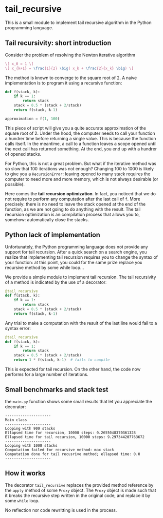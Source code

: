# tail_recursive

This is a small module to implement tail recursive algorithm in the Python programming language.

Tail recursivity: short introduction
------------------------------------

Consider the problem of resolving the Newton iterative algorithm
```latex
\[ x_0 = 1 \]
\[ x_{k+1} = \frac{1}{2} \big( x_k + \frac{2}{x_k} \big) \]
```

The method is known to converge to the square root of 2.
A naive implementation is to program it using a recursive function:

```python
def f(stack, k):
	if k == 1:
		return stack
	stack = 0.5 * (stack + 2/stack)
	return f(stack, k-1)

approximation = f(1, 100)
```

This piece of script will give you a quite accurate approximation of the square root of 2.
Under the hood, the computer needs to call your function a hundrer time before returning a single value.
This is because the function calls itself. In the meantime, a call to a function leaves a scope opened
until the next call has returned something. At the end, you end up with a hundrer of opened stacks.

For Python, this is not a great problem. But what if the iterative method was so slow that 100 iterations was
not enough? Changing 100 to 1000 is likely to give you a `RecursionError`: leaving opened to many stack requires the
computer to need more and more memory, which is not always desirable (or possible).

Here comes the **tail recursion optimization**. In fact, you noticed that we do not require to perform
any computation after the last call of `f`. More precisely: there is no need to leave the stack opened at the end of the
function, as we are not going to do anything with the result. The tail recursion optimization is an compilation process
that allows you to, somehow: automatically close the stacks.

Python lack of implementation
-----------------------------

Unfortunately, the Python programming language does not provide any support for tail recursion.
After a quick search on a search engine, you realize that implementing tail recursion requires you to change the
syntax of your function: at this point, you could for the same prize replace you recursive method by some while loop...

We provide a simple module to implement tail recursion.
The tail recursivity of a method is indicated by the use of a decorator:

```python
@tail_recursive
def f(stack, k):
	if k == 1:
		return stack
	stack = 0.5 * (stack + 2/stack)
	return f(stack, k-1)
```

Any trial to make a computation with the result of the last line would fail to a syntax error:
```python
@tail_recursive
def f(stack, k):
	if k == 1:
		return stack
	stack = 0.5 * (stack + 2/stack)
	return 1 * f(stack, k-1)  # fails to compile
```

This is expected for tail recursion. On the other hand, the code now performs for a large number of iterations.

Small benchmarks and stack test
-------------------------------

the `main.py` function shows some small results that let you appreciate the decorator:
```text
---------------------
Main class
---------------------
Looping with 900 stacks
Ellapsed time for recursion, 10000 steps: 0.2655048370361328
Ellapsed time for tail recursion, 10000 steps: 9.297344207763672
---------------------
Looping with 1000 stacks
Computation failed for recursive method: max stack
Computation done for tail recusrive method; ellapsed time: 0.0
---------------------
```

How it works
------------

The decorator `tail_recursive` replaces the provided method reference by the `apply` method of
some `Proxy` object. The `Proxy` object is made such that it breaks the recursive step
written in the original code, and replace it by some `while` loop.

No reflection nor code rewritting is used in the process.
